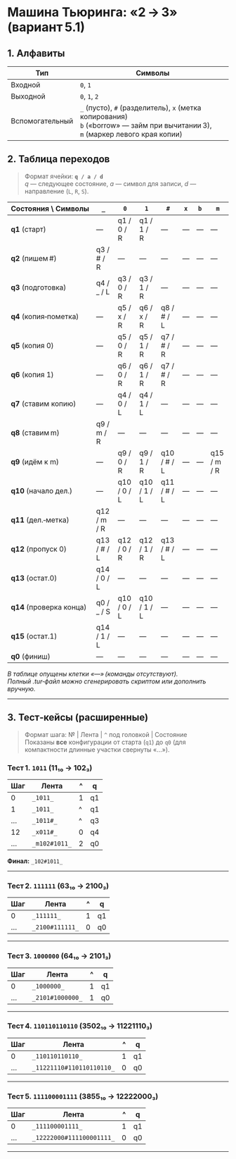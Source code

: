 # Машина Тьюринга: «2 → 3» (вариант 5.1)

## 1. Алфавиты

| Тип          | Символы                                   |
|--------------|-------------------------------------------|
| Входной      | `0`, `1`                                  |
| Выходной     | `0`, `1`, `2`                             |
| Вспомогательный | `_` (пусто), `#` (разделитель), `x` (метка копирования)<br>`b` («borrow» — займ при вычитании 3), `m` (маркер левого края копии) |

## 2. Таблица переходов

> Формат ячейки: **`q / a / d`**  
> *q* — следующее состояние, *a* — символ для записи, *d* — направление (`L`, `R`, `S`).

| Состояния \ Символы | `_`                 | `0`                 | `1`                 | `#`                 | `x`              | `b`             | `m`           |
|--------------------|----------------------|----------------------|----------------------|----------------------|------------------|-----------------|---------------|
| **q1** (старт)    | —                    | q1 / 0 / R          | q1 / 1 / R          | —                    | —                | —               | —             |
| **q2** (пишем #)  | q3 / # / R           | —                    | —                    | —                    | —                | —               | —             |
| **q3** (подготовка)| q4 / _ / L          | q3 / 0 / R          | q3 / 1 / R          | —                    | —                | —               | —             |
| **q4** (копия‑пометка) | —                    | q5 / x / R          | q6 / x / R          | q8 / # / L          | —                | —               | —             |
| **q5** (копия 0)  | —                    | q5 / 0 / R          | q5 / 1 / R          | q7 / # / R          | —                | —               | —             |
| **q6** (копия 1)  | —                    | q6 / 0 / R          | q6 / 1 / R          | q7 / # / R          | —                | —               | —             |
| **q7** (ставим копию)| —                    | q4 / 0 / L          | q4 / 1 / L          | —                    | —                | —               | —             |
| **q8** (ставим m) | q9 / m / R           | —                    | —                    | —                    | —                | —               | —             |
| **q9** (идём к m) | —                    | q9 / 0 / R          | q9 / 1 / R          | q10 / # / L         | —                | —               | q15 / m / R   |
| **q10** (начало дел.) | —                    | q10 / 0 / L         | q10 / 1 / L         | q11 / # / L         | —                | —               | —             |
| **q11** (дел.‑метка) | q12 / m / R         | —                    | —                    | —                    | —                | —               | —             |
| **q12** (пропуск 0) | q13 / # / L         | q12 / 0 / R         | q12 / 1 / R         | q13 / # / L         | —                | —               | —             |
| **q13** (остат.0)  | q14 / 0 / L         | —                    | —                    | —                    | —                | —               | —             |
| **q14** (проверка конца) | q0 / _ / S          | q10 / 0 / L         | q10 / 1 / L         | —                    | —                | —               | —             |
| **q15** (остат.1)  | q14 / 1 / L         | —                    | —                    | —                    | —                | —               | —             |
| **q0** (финиш)    | —                    | —                    | —                    | —                    | —                | —               | —             |

*В таблице опущены клетки «—» (команды отсутствуют).  
Полный .tur‑файл можно сгенерировать скриптом или дополнить вручную.*

---

## 3. Тест‑кейсы (расширенные)

> Формат шага: № | Лента | `^` под головкой | Состояние  
> Показаны **все** конфигурации от старта (`q1`) до `q0` (для компактности длинные участки свернуты «…»).

### Тест 1. `1011` (11₁₀ → 102₃)

| Шаг | Лента | ^ | q |
|-----|-------|---|---|
| 0   | `_1011_` |   1 | q1 |
| 1   | `_1011_` |    ^ | q1 |
| …   | `_1011#_` |    ^ | q3 |
| 12  | `_x011#_` |   0 | q4 |
| …   | `_m102#1011_` | 2 | q0 |

**Финал:** `_102#1011_`

---

### Тест 2. `111111` (63₁₀ → 2100₃)

| Шаг | Лента | ^ | q |
|-----|-------|---|---|
| 0   | `_111111_` | 1 | q1 |
| …   | `_2100#111111_` | 0 | q0 |

---

### Тест 3. `1000000` (64₁₀ → 2101₃)

| Шаг | Лента | ^ | q |
|-----|-------|---|---|
| 0   | `_1000000_` | 1 | q1 |
| …   | `_2101#1000000_` | 1 | q0 |

---

### Тест 4. `110110110110` (3502₁₀ → 11221110₃)

| Шаг | Лента | ^ | q |
|-----|-------|---|---|
| 0   | `_110110110110_` | 1 | q1 |
| …   | `_11221110#110110110110_` | 0 | q0 |

---

### Тест 5. `111100001111` (3855₁₀ → 12222000₃)

| Шаг | Лента | ^ | q |
|-----|-------|---|---|
| 0   | `_111100001111_` | 1 | q1 |
| …   | `_12222000#111100001111_` | 0 | q0 |

---

